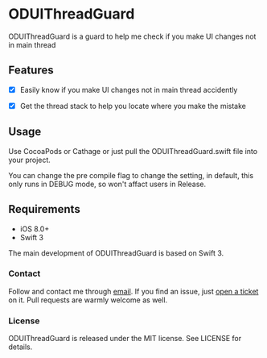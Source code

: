 # ODUIThreadGuard

</p>

ODUIThreadGuard is a guard to help me check if you make UI changes not in main thread


## Features

- [x] Easily know if you make UI changes not in main thread accidently
- [x] Get the thread stack to help you locate where you make the mistake


## Usage

Use CocoaPods or Cathage or just pull the ODUIThreadGuard.swift file into your project.

You can change the pre compile flag to change the setting, in default, this only runs in DEBUG mode, so won't affact users in Release.

## Requirements

- iOS 8.0+ 
- Swift 3 

The main development of ODUIThreadGuard is based on Swift 3.

### Contact

Follow and contact me through [email](olddonkeyblog@gmail.com). If you find an issue, just [open a ticket](https://github.com/olddonkey/ODUIThreadGuard/issues/new) on it. Pull requests are warmly welcome as well.

### License

ODUIThreadGuard is released under the MIT license. See LICENSE for details.


